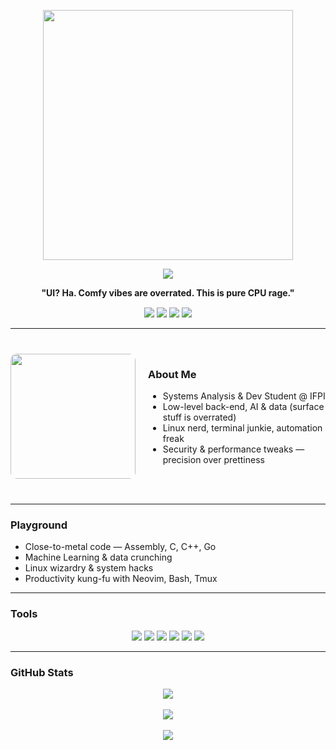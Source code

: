 <p align="center">
  <img src="https://cdn.discordapp.com/attachments/1207479349285232731/1414236080223293530/qn6iUB7-2.gif" width="400" />
</p>

<p align="center">
  <img src="https://readme-typing-svg.herokuapp.com/?color=cba6f7&size=30&center=true&vCenter=true&width=1000&lines=YO+GUY...+PEEP+MY+CODE..." />
</p>

<p align="center" style="margin-top: 10px;">
  <strong>"UI? Ha. Comfy vibes are overrated. This is pure CPU rage."</strong>
</p>

<p align="center" style="margin-top: 15px;">
  <img src="https://img.shields.io/badge/Linux%20Overlord-1d232e?style=flat-square&logo=linux&logoColor=cba6f7"/>
  <img src="https://img.shields.io/badge/AI%20&%20Data-1d232e?style=flat-square&logo=tensorflow&logoColor=cba6f7"/>
  <img src="https://img.shields.io/badge/Terminal%20Addict-1d232e?style=flat-square&logo=gnubash&logoColor=cba6f7"/>
  <img src="https://img.shields.io/badge/Assembly%20Sorcerer-1d232e?style=flat-square&logo=gnuemacs&logoColor=cba6f7"/>
</p>

---

<section id="about-me" style="display: flex; align-items: flex-start; gap: 20px; margin: 40px 0;">
  <div style="flex: 1; text-align: center;">
    <img src="https://user-images.githubusercontent.com/77577746/149508180-c75be0e3-1983-4592-9f1d-d58b64f055d4.gif" width="200" style="border-radius: 10px;" />
  </div>

  <div style="flex: 2;">
    <h3>About Me</h3>
    <ul>
      <li>Systems Analysis & Dev Student @ IFPI</li>
      <li>Low-level back-end, AI & data (surface stuff is overrated)</li>
      <li>Linux nerd, terminal junkie, automation freak</li>
      <li>Security & performance tweaks — precision over prettiness</li>
    </ul>
  </div>
</section>

---

### Playground
- Close-to-metal code — Assembly, C, C++, Go  
- Machine Learning & data crunching  
- Linux wizardry & system hacks  
- Productivity kung-fu with Neovim, Bash, Tmux  

---

### Tools
<p align="center">
  <img src="https://img.shields.io/badge/Assembly-1d232e?style=for-the-badge&logo=gnuemacs&logoColor=cba6f7" />
  <img src="https://img.shields.io/badge/C-1d232e?style=for-the-badge&logo=c&logoColor=cba6f7" />
  <img src="https://img.shields.io/badge/C++-1d232e?style=for-the-badge&logo=c%2B%2B&logoColor=cba6f7" />
  <img src="https://img.shields.io/badge/Go-1d232e?style=for-the-badge&logo=go&logoColor=cba6f7" />
  <img src="https://img.shields.io/badge/Python-1d232e?style=for-the-badge&logo=python&logoColor=cba6f7" />
  <img src="https://img.shields.io/badge/Linux-1d232e?style=for-the-badge&logo=linux&logoColor=cba6f7" />
</p>

---

### GitHub Stats
<div align="center">
  <img src="https://github-readme-stats.vercel.app/api/top-langs/?username=sh1ftx&layout=compact&theme=tokyonight&title_color=cba6f7&text_color=cba6f7&icon_color=cba6f7&bg_color=00000000" />
  <br/><br/>
  <img src="https://github-readme-stats.vercel.app/api?username=sh1ftx&show_icons=true&theme=tokyonight&title_color=cba6f7&text_color=cba6f7&icon_color=cba6f7&bg_color=00000000" />
  <br/><br/>
  <img src="https://streak-stats.demolab.com/?user=sh1ftx&theme=tokyonight&ring=cba6f7&fire=cba6f7&currStreakLabel=cba6f7&background=00000000" />
</div>
